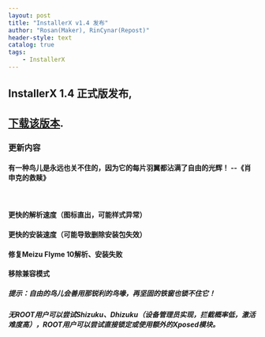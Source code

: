 ```yaml
---
layout: post
title: "InstallerX v1.4 发布"
author: "Rosan(Maker), RinCynar(Repost)"
header-style: text
catalog: true
tags:
    - InstallerX
---
```


## InstallerX 1.4 正式版发布,
## [下载该版本](/file/InstallerX-stable-v1.4.apk).

### 更新内容

#### 有一种鸟儿是永远也关不住的，因为它的每片羽翼都沾满了自由的光辉！ --《肖申克的救赎》

<br>

#### 更快的解析速度（图标直出，可能样式异常）

#### 更快的安装速度（可能导致删除安装包失效）

#### 修复Meizu Flyme 10解析、安装失败

#### 移除兼容模式

##### 提示：自由的鸟儿会善用那锐利的鸟喙，再坚固的铁窗也锁不住它！

##### 无ROOT用户可以尝试Shizuku、Dhizuku（设备管理员实现，拦截概率低，激活难度高），ROOT用户可以尝试直接锁定或使用额外的Xposed模块。
